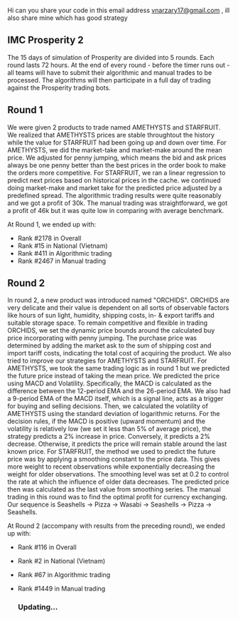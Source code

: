 Hi can you share your code in this email address vnarzary17@gmail.com , ill also share mine which has good strategy

## IMC Prosperity 2
The 15 days of simulation of Prosperity are divided into 5 rounds. Each round lasts 72 hours. At the end of every round - before the timer runs out - all teams will have to submit their algorithmic and manual trades to be processed. The algorithms will then participate in a full day of trading against the Prosperity trading bots.
## Round 1
We were given 2 products to trade named AMETHYSTS and STARFRUIT. We realized that AMETHYSTS prices are stable throughtout the history while the value for STARFRUIT had been going up and down over time. For AMETHYSTS, we did the market-take and market-make around the mean price. We adjusted for penny jumping, which means the bid and ask prices always be one penny better than the best prices in the order book to make the orders more competitive. For STARFRUIT, we ran a linear regression to predict next prices based on historical prices in the cache. we continued doing market-make and market take for the predicted price adjusted by a predefined spread. The algorithmic trading results were quite reasonably and we got a profit of 30k. The manual trading was straightforward, we got a profit of 46k but it was quite low in comparing with average benchmark. 
 
At Round 1, we ended up with:
- Rank #2178 in Overall
- Rank #15 in National (Vietnam)
- Rank #411 in Algorithmic trading
- Rank #2467 in Manual trading

## Round 2
In round 2, a new product was introduced named "ORCHIDS". ORCHIDS are very delicate and their value is dependent on all sorts of observable factors like hours of sun light, humidity, shipping costs, in- & export tariffs and suitable storage space. To remain competitive and flexible in trading ORCHIDS, we set the dynamic price bounds around the calculated buy price incorporating with penny jumping. The purchase price was determined by adding the market ask to the sum of shipping cost and import tariff costs, indicating the total cost of acquiring the product. We also tried to improve our strategies for AMETHYSTS and STARFRUIT. For AMETHYSTS, we took the same trading logic as in round 1 but we predicted the future price instead of taking the mean price. We predicted the price using MACD and Volatility. Specifically, the MACD is calculated as the difference between the 12-period EMA and the 26-period EMA. We also had a 9-period EMA of the MACD itself, which is a signal line, acts as a trigger for buying and selling decisions. Then, we calculated the volatility of AMETHYSTS using the standard deviation of logarithmic returns. For the decision rules, if the MACD is positive (upward momentum) and the volatility is relatively low (we set it less than 5% of average price), the strategy predicts a 2% increase in price. Conversely, it predicts a 2% decrease. Otherwise, it predicts the price will remain stable around the last known price. For STARFRUIT, the method we used to predict the future price was by applying a smoothing constant to the price data. This gives more weight to recent observations while exponentially decreasing the weight for older observations. The smoothing level was set at 0.2 to control the rate at which the influence of older data decreases. The predicted price then was calculated as the last value from smoothing series. The manual trading in this round was to find the optimal profit for currency exchanging. Our sequence is Seashells -> Pizza -> Wasabi -> Seashells -> Pizza -> Seashells.

At Round 2 (accompany with results from the preceding round), we ended up with:
- Rank #116 in Overall
- Rank #2 in National (Vietnam)
- Rank #67 in Algorithmic trading
- Rank #1449 in Manual trading

  ### Updating...
